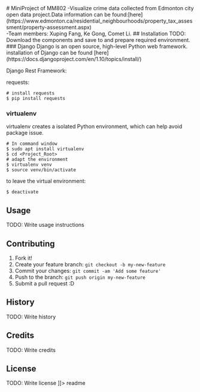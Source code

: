 <snippet>
  <content>
# MiniProject of MM802
-Visualize crime data collected from Edmonton city open data project.Data information can be found:[here](https://www.edmonton.ca/residential_neighbourhoods/property_tax_assessment/property-assessment.aspx)<br />
-Team members: Xuping Fang, Ke Gong, Comet Li.
## Installation
TODO: Download the components and save to <Project_Root> and prepare required environment.
### Django
Django is an open source, high-level Python web framework.
installation of Django can be found [here](https://docs.djangoproject.com/en/1.10/topics/install/)

Django Rest Framework:

requests:
  ```make
  # install requests
  $ pip install requests
  ```
  

### virtualenv
virtualenv creates a isolated Python environment, which can help avoid package issue.<br />
  ```make
  # In command window
  $ sudo apt install virtualenv
  $ cd <Project_Root>
  # adapt the environment
  $ virtualenv venv
  $ source venv/bin/activate
  ```
to leave the virtual environment:
  ```make
  $ deactivate
  ```
## Usage
TODO: Write usage instructions
## Contributing
1. Fork it!
2. Create your feature branch: `git checkout -b my-new-feature`
3. Commit your changes: `git commit -am 'Add some feature'`
4. Push to the branch: `git push origin my-new-feature`
5. Submit a pull request :D
## History
TODO: Write history
## Credits
TODO: Write credits
## License
TODO: Write license
]]></content>
  <tabTrigger>readme</tabTrigger>
</snippet>
